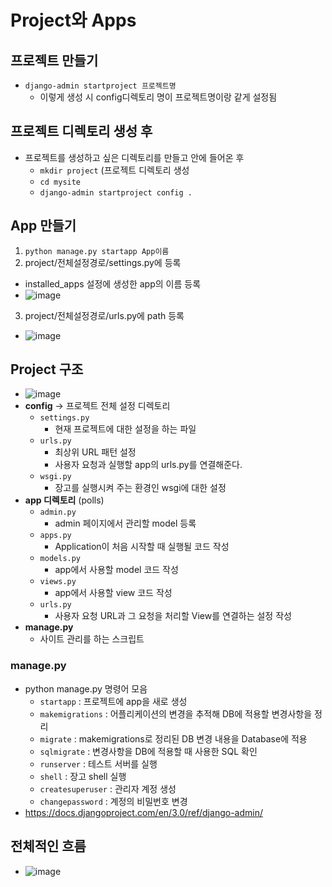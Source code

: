 # Project와 Apps
## 프로젝트 만들기
- `django-admin startproject 프로젝트명`
  - 이렇게 생성 시 config디렉토리 명이 프로젝트명이랑 같게 설정됨
## 프로젝트 디렉토리 생성 후
- 프로젝트를 생성하고 싶은  디렉토리를 만들고 안에 들어온 후
  - `mkdir project` (프로젝트 디렉토리 생성
  - `cd mysite`
  - `django-admin startproject config .`


## App 만들기
1. `python manage.py startapp App이름`
2. project/전체설정경로/settings.py에 등록
  - installed_apps 설정에 생성한 app의 이름 등록
  - ![image](https://user-images.githubusercontent.com/77317312/119466556-b039b400-bd7f-11eb-9853-a37e0871ca87.png)
3. project/전체설정경로/urls.py에 path 등록
  - ![image](https://user-images.githubusercontent.com/77317312/119466695-d9f2db00-bd7f-11eb-9aea-d31efee1784c.png)

## Project 구조
- ![image](https://user-images.githubusercontent.com/77317312/119466789-ed9e4180-bd7f-11eb-8388-953f0f5f8f14.png)
- **config** -> 프로젝트 전체 설정 디렉토리
  - `settings.py`
    - 현재 프로젝트에 대한 설정을 하는 파일
  - `urls.py`
    - 최상위 URL 패턴 설정
    - 사용자 요청과 실행할 app의 urls.py를 연결해준다.
  - `wsgi.py`
    - 장고를 실행시켜 주는 환경인 wsgi에 대한 설정
- **app 디렉토리** (polls)
  - `admin.py`
    - admin 페이지에서 관리할 model 등록
  - `apps.py`
    - Application이 처음 시작할 때 실행될 코드 작성
  - `models.py`
    - app에서 사용할 model 코드 작성
  - `views.py`
    - app에서 사용할 view 코드 작성
  - `urls.py`
    - 사용자 요청 URL과 그 요청을 처리할 View를 연결하는 설정 작성
- **manage.py**
  - 사이트 관리를 하는 스크립트

### manage.py
- python manage.py 명령어 모음
  - `startapp` : 프로젝트에 app을 새로 생성
  - `makemigrations` : 어플리케이션의 변경을 추적해 DB에 적용할 변경사항을 정리
  - `migrate` : makemigrations로 정리된 DB 변경 내용을 Database에 적용
  - `sqlmigrate` : 변경사항을 DB에 적용할 때 사용한 SQL 확인
  - `runserver` : 테스트 서버를 실행
  - `shell` : 장고 shell 실행
  - `createsuperuser` : 관리자 계정 생성
  - `changepassword` : 계정의 비밀번호 변경
- https://docs.djangoproject.com/en/3.0/ref/django-admin/

## 전체적인 흐름
- ![image](https://user-images.githubusercontent.com/77317312/119468295-45897800-bd81-11eb-922b-bf9715fab620.png)































